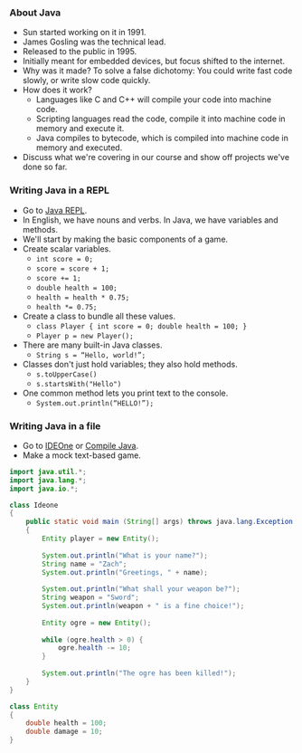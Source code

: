 ### About Java

* Sun started working on it in 1991.
* James Gosling was the technical lead.
* Released to the public in 1995.
* Initially meant for embedded devices, but focus shifted to the internet.
* Why was it made? To solve a false dichotomy: You could write fast code slowly, or write slow code quickly.
* How does it work?
  * Languages like C and C++ will compile your code into machine code.
  * Scripting languages read the code, compile it into machine code in memory and execute it.
  * Java compiles to bytecode, which is compiled into machine code in memory and executed.
* Discuss what we're covering in our course and show off projects we've done so far.

### Writing Java in a REPL

* Go to [Java REPL](http://www.javarepl.com/console.html).
* In English, we have nouns and verbs. In Java, we have variables and methods.
* We'll start by making the basic components of a game.
* Create scalar variables.
  * `int score = 0;`
  * `score = score + 1;`
  * `score += 1;`
  * `double health = 100;`
  * `health = health * 0.75;`
  * `health *= 0.75;`
* Create a class to bundle all these values.
  * `class Player { int score = 0; double health = 100; }`
  * `Player p = new Player();`
* There are many built-in Java classes.
  * `String s = “Hello, world!”;`
* Classes don't just hold variables; they also hold methods.
  * `s.toUpperCase()`
  * `s.startsWith("Hello")`
* One common method lets you print text to the console.
  * `System.out.println(“HELLO!”);`

### Writing Java in a file

* Go to [IDEOne](http://ideone.com/) or [Compile Java](http://www.compilejava.net/).
* Make a mock text-based game.

```java
import java.util.*;
import java.lang.*;
import java.io.*;

class Ideone
{
	public static void main (String[] args) throws java.lang.Exception
	{
		Entity player = new Entity();
		
		System.out.println("What is your name?");
		String name = "Zach";
		System.out.println("Greetings, " + name);
		
		System.out.println("What shall your weapon be?");
		String weapon = "Sword";
		System.out.println(weapon + " is a fine choice!");
		
		Entity ogre = new Entity();
		
		while (ogre.health > 0) {
			ogre.health -= 10;
		}
		
		System.out.println("The ogre has been killed!");
	}
}

class Entity
{
	double health = 100;
	double damage = 10;
}
```
